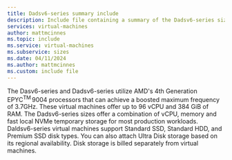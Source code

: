 ```yaml
---
title: Dadsv6-series summary include
description: Include file containing a summary of the Dadsv6-series size family.
services: virtual-machines
author: mattmcinnes
ms.topic: include
ms.service: virtual-machines
ms.subservice: sizes
ms.date: 04/11/2024
ms.author: mattmcinnes
ms.custom: include file
---
```


The Dasv6-series and Dadsv6-series utilize AMD's 4th Generation EPYC<sup>TM</sup> 9004 processors that can achieve a boosted maximum frequency of 3.7GHz. These virtual machines offer up to 96 vCPU and 384 GiB of RAM. The Dadsv6-series sizes offer a combination of vCPU, memory and fast local NVMe temporary storage for most production workloads. Daldsv6-series virtual machines support Standard SSD, Standard HDD, and Premium SSD disk types. You can also attach Ultra Disk storage based on its regional availability. Disk storage is billed separately from virtual machines.